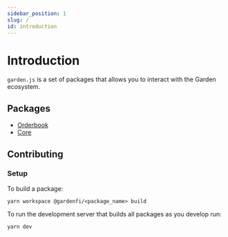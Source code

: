 ```yaml
---
sidebar_position: 1
slug: /
id: introduction
---
```


# Introduction

`garden.js` is a set of packages that allows you to interact with the Garden ecosystem.

## Packages

-   [Orderbook](https://github.com/catalogfi/garden.js/tree/main/packages/orderbook#gardenfiorderbook)
-   [Core](https://github.com/catalogfi/garden.js/tree/main/packages/catalog#gardenficatalog)

## Contributing

### Setup

To build a package:

`yarn workspace @gardenfi/<package_name> build`

To run the development server that builds all packages as you develop run:

`yarn dev`
